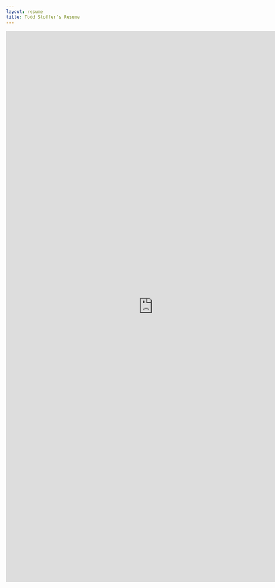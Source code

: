 ```yaml
---
layout: resume
title: Todd Stoffer's Resume
---
```

<iframe width="800px" height="1500px" frameborder="0" src="http://toddstoffer.github.io/resumepage/"></iframe>